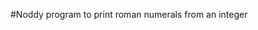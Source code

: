 #Noddy program to print roman numerals from an integer

<!---
matthewvcarey1/matthewvcarey1 is a ✨ special ✨ repository because its `README.md` (this file) appears on your GitHub profile.
You can click the Preview link to take a look at your changes.
--->
